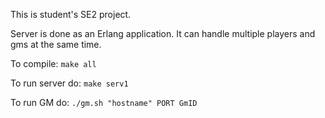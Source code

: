 This is student's SE2 project.

Server is done as an Erlang application. It can handle multiple players and
gms at the same time.

To compile:
`make all`

To run server do:
`make serv1`

To run GM do:
`./gm.sh "hostname" PORT GmID`
